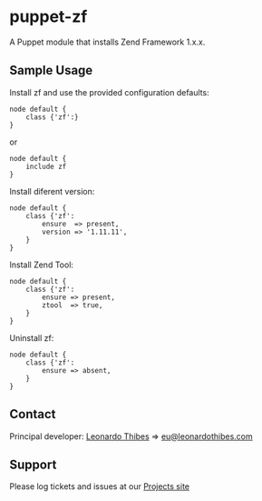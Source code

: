 puppet-zf
=========

A Puppet module that installs Zend Framework 1.x.x.

## Sample Usage
Install zf and use the provided configuration defaults:
```puppet
node default {
	class {'zf':}
}
```
or
```puppet
node default {
	include zf
}
```

Install diferent version:
```puppet
node default {
	class {'zf':
		ensure  => present,
		version => '1.11.11',
	}
}
```

Install Zend Tool:
```puppet
node default {
	class {'zf':
		ensure => present,
		ztool  => true,
	}
}
```

Uninstall zf:
```puppet
node default {
	class {'zf':
		ensure => absent,
	}
}
```

Contact
-------

Principal developer:
	[Leonardo Thibes](http://leonardothibes.com) => [eu@leonardothibes.com](mailto:eu@leonardothibes.com)

Support
-------

Please log tickets and issues at our [Projects site](https://github.com/leonardothibes/puppet-zf/issues)

